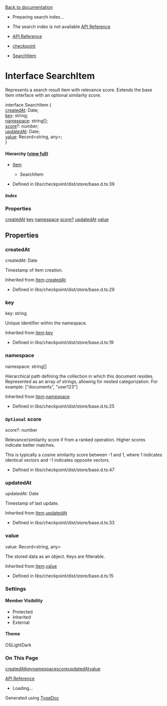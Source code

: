 [Back to documentation](/langgraphjs/)

* Preparing search index...
* The search index is not available
[API Reference](/)

* [API Reference](../index.html)
* [checkpoint](../modules/checkpoint.html)
* [SearchItem](checkpoint.SearchItem.html)

# Interface SearchItem

Represents a search result item with relevance score. Extends the base Item interface with an optional similarity score.

interface SearchItem {   
[createdAt](checkpoint.SearchItem.html#createdAt): Date;   
[key](checkpoint.SearchItem.html#key): string;   
[namespace](checkpoint.SearchItem.html#namespace): string\[\];   
[score](checkpoint.SearchItem.html#score)?: number;   
[updatedAt](checkpoint.SearchItem.html#updatedAt): Date;   
[value](checkpoint.SearchItem.html#value): Record<string, any\>;   
}

#### Hierarchy ([view full](../hierarchy.html#checkpoint.SearchItem))

* [Item](checkpoint.Item.html)  
   * SearchItem

* Defined in libs/checkpoint/dist/store/base.d.ts:39

#####  Index

### Properties

[createdAt](checkpoint.SearchItem.html#createdAt) [key](checkpoint.SearchItem.html#key) [namespace](checkpoint.SearchItem.html#namespace) [score?](checkpoint.SearchItem.html#score) [updatedAt](checkpoint.SearchItem.html#updatedAt) [value](checkpoint.SearchItem.html#value) 

## Properties

### createdAt

createdAt: Date

Timestamp of item creation.

Inherited from [Item](checkpoint.Item.html).[createdAt](checkpoint.Item.html#createdAt)

* Defined in libs/checkpoint/dist/store/base.d.ts:29

### key

key: string

Unique identifier within the namespace.

Inherited from [Item](checkpoint.Item.html).[key](checkpoint.Item.html#key)

* Defined in libs/checkpoint/dist/store/base.d.ts:19

### namespace

namespace: string\[\]

Hierarchical path defining the collection in which this document resides. Represented as an array of strings, allowing for nested categorization. For example: \["documents", "user123"\]

Inherited from [Item](checkpoint.Item.html).[namespace](checkpoint.Item.html#namespace)

* Defined in libs/checkpoint/dist/store/base.d.ts:25

### `Optional` score

score?: number

Relevance/similarity score if from a ranked operation. Higher scores indicate better matches.

This is typically a cosine similarity score between -1 and 1, where 1 indicates identical vectors and -1 indicates opposite vectors.

* Defined in libs/checkpoint/dist/store/base.d.ts:47

### updatedAt

updatedAt: Date

Timestamp of last update.

Inherited from [Item](checkpoint.Item.html).[updatedAt](checkpoint.Item.html#updatedAt)

* Defined in libs/checkpoint/dist/store/base.d.ts:33

### value

value: Record<string, any\>

The stored data as an object. Keys are filterable.

Inherited from [Item](checkpoint.Item.html).[value](checkpoint.Item.html#value)

* Defined in libs/checkpoint/dist/store/base.d.ts:15

### Settings

#### Member Visibility

* Protected
* Inherited
* External

#### Theme

OSLightDark

### On This Page

[createdAt](#createdAt)[key](#key)[namespace](#namespace)[score](#score)[updatedAt](#updatedAt)[value](#value)

[API Reference](../index.html)
* Loading...

Generated using [TypeDoc](https://typedoc.org/)
